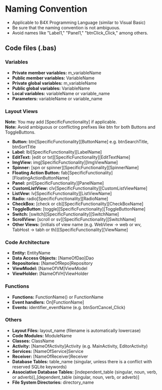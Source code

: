 # Naming Convention
- Applicable to B4X Programming Language (similar to Visual Basic)
- Be sure that the naming convention is not ambiguous.
- Avoid names like "Label1," "Panel1," "btnClick_Click," among others.

## Code files (.bas)
### Variables
- **Private member variables:** m_variableName
- **Public member variables:** VariableName
- **Private global variables:** m_variableName
- **Public global variables:** VariableName
- **Local variables:** variableName or variable_name
- **Parameters:** variableName or variable_name

### Layout Views
**Note:** You may add [SpecificFunctionality] if applicable.\
**Note:** Avoid ambiguous or conflicting prefixes like btn for both Buttons and ToggleButtons.
- **Button:** btn[SpecificFunctionality][ButtonName] e.g. btnSearchTitle, btnSortTitle
- **Label:** lbl[SpecificFunctionality][LabelName]
- **EditText:** [edit or txt][SpecificFunctionality][EditTextName]
- **ImgView:** img[SpecificFunctionality][ImgViewName]
- **Spinner:** [spn or spinner][SpecificFunctionality][SpinnerName]
- **Floating Action Button:** fab[SpecificFunctionality][FloatingActionButtonName]
- **Panel:** pnl[SpecificFunctionality][PanelName]
- **CustomListView:** clv[SpecificFunctionality][CustomListViewName]
- **ListVew:** lv[SpecificFunctionality][ListViewName]
- **Radio:** radio[SpecificFunctionality][RadioName]
- **CheckBox:** [check or cb][SpecificFunctionality][CheckBoxName]
- **ToggleButton:** [toggle][SpecificFunctionality][ToggleButtonName]
- **Switch:** [switch][SpecificFunctionality][SwitchName]
- **ScrollView:** [scroll or sv][SpecificFunctionality][SwitchName]
- **Other Views:** [initials of view name (e.g. WebView -> web or wv, TabHost -> tabh or th)][SpecificFunctionality][ViewName]

### Code Architecture
- **Entity:** EntityName
- **Data Access Objects:** [NameOfDao]Dao
- **Repositories:** [NameOfRepo]Repository
- **ViewModel:** [NameOfVM]ViewModel
- **ViewHolder:** [NameOfVH]ViewHolder

### Functions
- **Functions:** FunctionName() or FunctionName
- **Event handlers:** On[FunctionName]
- **Events:** identifier_eventName (e.g. btnSortCancel_Click)

### Others
- **Layout Files:** layout_name (filename is automatically lowercase)
- **Code Modules:** ModuleName
- **Classes:** ClassName
- **Activity:** [NameOfActivity]Activity (e.g. MainActivity, EditorActivity)
- **Services:** [NameOfService]Service
- **Receiver:** [NameOfReceiver]Receiver
- **Database Tables:** table_name (singular, unless there is a conflict with reserved SQLite keywords)
- **Associative Database Tables:** [independent_table (singular, noun, verb, or adverb)]_[dependent_table (singular, noun, verb, or adverb)]
- **File System Directories:** directory_name
